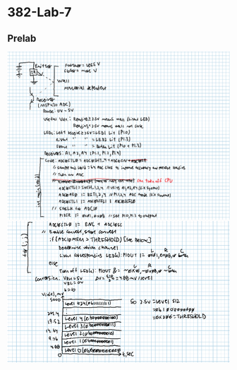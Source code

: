 # 382-Lab-7
## Prelab
![alt text](https://raw.githubusercontent.com/SeanGavan/382-Lab-7/master/Images/Prelab1.PNG "Prelab 1")
![alt text](https://raw.githubusercontent.com/SeanGavan/382-Lab-7/master/Images/Prelab2.PNG "Prelab 2")

